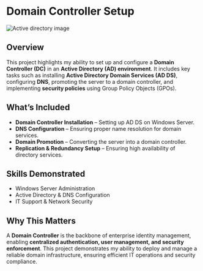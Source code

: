 # Domain Controller Setup  
![Active directory image](activeDirectory2.png)

## Overview  
This project highlights my ability to set up and configure a **Domain Controller (DC)** in an **Active Directory (AD) environment**. It includes key tasks such as installing **Active Directory Domain Services (AD DS)**, configuring **DNS**, promoting the server to a domain controller, and implementing **security policies** using Group Policy Objects (GPOs).  

## What’s Included  
- **Domain Controller Installation** – Setting up AD DS on Windows Server.  
- **DNS Configuration** – Ensuring proper name resolution for domain services.  
- **Domain Promotion** – Converting the server into a domain controller.  
- **Replication & Redundancy Setup** – Ensuring high availability of directory services.  

## Skills Demonstrated  
- Windows Server Administration  
- Active Directory & DNS Configuration  
- IT Support & Network Security  

## Why This Matters  
A **Domain Controller** is the backbone of enterprise identity management, enabling **centralized authentication, user management, and security enforcement**. This project demonstrates my ability to deploy and manage a reliable domain infrastructure, ensuring efficient IT operations and security compliance.  
